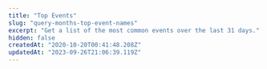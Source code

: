 ```yaml
---
title: "Top Events"
slug: "query-months-top-event-names"
excerpt: "Get a list of the most common events over the last 31 days."
hidden: false
createdAt: "2020-10-20T00:41:48.208Z"
updatedAt: "2023-09-26T21:06:39.119Z"
---
```

